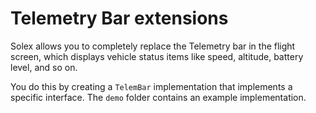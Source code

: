 # Telemetry Bar extensions

Solex allows you to completely replace the Telemetry bar in the flight screen, which displays vehicle status items like speed, altitude, battery level, and so on.

You do this by creating a `TelemBar` implementation that implements a specific interface. The `demo` folder contains an example implementation.

